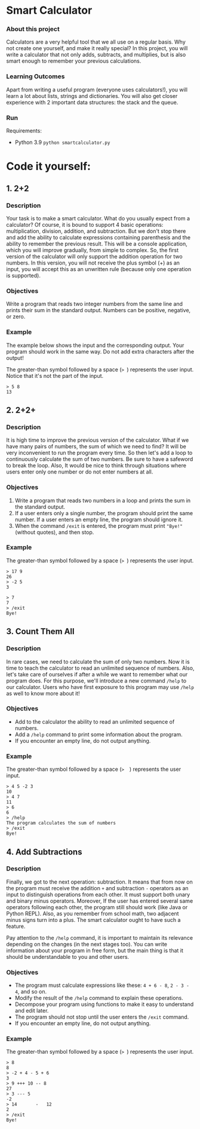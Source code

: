 # Smart Calculator

### About this project
Calculators are a very helpful tool that we all use on a regular basis. Why not create one yourself, and make it really special? In this project, you will write a calculator that not only adds, subtracts, and multiplies, but is also smart enough to remember your previous calculations.

### Learning Outcomes
Apart from writing a useful program (everyone uses calculators!), you will learn a lot about lists, strings and dictionaries. You will also get closer experience with 2 important data structures: the stack and the queue.

### Run

Requirements:
- Python 3.9
`python smartcalculator.py`

# Code it yourself:

## 1. 2+2

### Description

Your task is to make a smart calculator. What do you usually expect from a calculator? Of course, it is bound to support 4 basic operations: multiplication, division, addition, and subtraction. But we don't stop there and add the ability to calculate expressions containing parenthesis and the ability to remember the previous result. This will be a console application, which you will improve gradually, from simple to complex.
So, the first version of the calculator will only support the addition operation for two numbers. In this version, you will not receive the plus symbol (+) as an input, you will accept this as an unwritten rule (because only one operation is supported).

### Objectives

Write a program that reads two integer numbers from the same line and prints their sum in the standard output. Numbers can be positive, negative, or zero.

### Example

The example below shows the input and the corresponding output. Your program should work in the same way. Do not add extra characters after the output!

The greater-than symbol followed by a space (`> `) represents the user input. Notice that it's not the part of the input.
```
> 5 8
13
```

## 2. 2+2+

### Description

It is high time to improve the previous version of the calculator. What if we have many pairs of numbers, the sum of which we need to find? It will be very inconvenient to run the program every time. So then let's add a loop to continuously calculate the sum of two numbers. Be sure to have a safeword to break the loop. Also, It would be nice to think through situations where users enter only one number or do not enter numbers at all.

### Objectives

1. Write a program that reads two numbers in a loop and prints the sum in the standard output.
2. If a user enters only a single number, the program should print the same number. If a user enters an empty line, the program should ignore it.
3. When the command `/exit` is entered, the program must print `"Bye!"` (without quotes), and then stop.

### Example

The greater-than symbol followed by a space (`> `) represents the user input.
```
> 17 9
26
> -2 5
3

> 7
7
> /exit
Bye!
```

## 3. Count Them All

### Description

In rare cases, we need to calculate the sum of only two numbers. Now it is time to teach the calculator to read an unlimited sequence of numbers. Also, let's take care of ourselves if after a while we want to remember what our program does. For this purpose, we'll introduce a new command `/help` to our calculator. Users who have first exposure to this program may use `/help` as well to know more about it!

### Objectives

- Add to the calculator the ability to read an unlimited sequence of numbers.
- Add a `/help` command to print some information about the program.
- If you encounter an empty line, do not output anything.

### Example

The greater-than symbol followed by a space (`>  `) represents the user input.
```
> 4 5 -2 3
10
> 4 7
11
> 6
6
> /help
The program calculates the sum of numbers
> /exit
Bye!
```

## 4. Add Subtractions

### Description

Finally, we got to the next operation: subtraction. It means that from now on the program must receive the addition `+` and subtraction `-` operators as an input to distinguish operations from each other. It must support both unary and binary minus operators. Moreover, If the user has entered several same operators following each other, the program still should work (like Java or Python REPL). Also, as you remember from school math, two adjacent minus signs turn into a plus. The smart calculator ought to have such a feature.

Pay attention to the `/help` command, it is important to maintain its relevance depending on the changes (in the next stages too). You can write information about your program in free form, but the main thing is that it should be understandable to you and other users.

### Objectives

- The program must calculate expressions like these: `4 + 6 - 8`, `2 - 3 - 4`, and so on.
- Modify the result of the `/help` command to explain these operations.
- Decompose your program using functions to make it easy to understand and edit later.
- The program should not stop until the user enters the `/exit` command.
- If you encounter an empty line, do not output anything.

### Example

The greater-than symbol followed by a space (`> `) represents the user input.
```
> 8
8
> -2 + 4 - 5 + 6
3
> 9 +++ 10 -- 8
27
> 3 --- 5
-2
> 14       -   12
2
> /exit
Bye!
```
